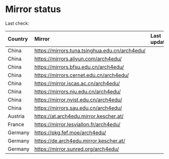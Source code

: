 <script src="./time.js"></script>
# Mirror status
Last check: <script type="text/javascript">localize(1737290275.2589762);</script>

|Country|Mirror|Last update|
|:------|:-----|:----------|
|China|https://mirrors.tuna.tsinghua.edu.cn/arch4edu/|<script type="text/javascript">localize(1737268610);</script>|
|China|https://mirrors.aliyun.com/arch4edu/|<script type="text/javascript">localize(1737268610);</script>|
|China|https://mirrors.bfsu.edu.cn/arch4edu/|<script type="text/javascript">localize(1737225281);</script>|
|China|https://mirrors.cernet.edu.cn/arch4edu/|<script type="text/javascript">localize(1737268610);</script>|
|China|https://mirror.iscas.ac.cn/arch4edu/|<script type="text/javascript">localize(1737225281);</script>|
|China|https://mirrors.nju.edu.cn/arch4edu/|<script type="text/javascript">localize(1737182674);</script>|
|China|https://mirror.nyist.edu.cn/arch4edu/|<script type="text/javascript">localize(1737268610);</script>|
|China|https://mirrors.sau.edu.cn/arch4edu/|<script type="text/javascript">localize(1731653531);</script>|
|Austria|https://at.arch4edu.mirror.kescher.at/|<script type="text/javascript">localize(1737268610);</script>|
|France|https://mirror.lesviallon.fr/arch4edu/|<script type="text/javascript">localize(1737268610);</script>|
|Germany|https://pkg.fef.moe/arch4edu/|<script type="text/javascript">localize(1737268610);</script>|
|Germany|https://de.arch4edu.mirror.kescher.at/|<script type="text/javascript">localize(1737268610);</script>|
|Germany|https://mirror.sunred.org/arch4edu/|<script type="text/javascript">localize(1737268610);</script>|

<script src="./tablefilter/tablefilter.js"></script>
<script src="./table.js"></script>